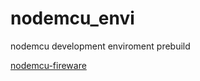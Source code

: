 # nodemcu_envi 


nodemcu development enviroment  prebuild

[nodemcu-fireware](https://github.com/nodemcu/nodemcu-firmware/releases/)
